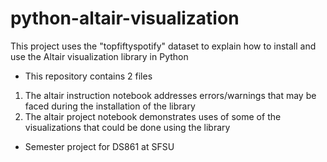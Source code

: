 # python-altair-visualization
This project uses the "topfiftyspotify" dataset to explain how to install and use the Altair visualization library in Python <br>

- This repository contains 2 files <br>
1. The altair instruction notebook addresses errors/warnings that may be faced during the installation of the library <br>
2. The altair project notebook demonstrates uses of some of the visualizations that could be done using the library<br>

- Semester project for DS861 at SFSU

